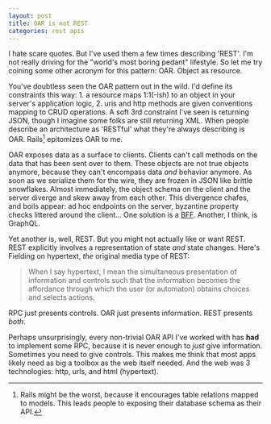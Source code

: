 ```yaml
---
layout: post
title: OAR is not REST
categories: rest apis
---
```


I hate scare quotes. But I've used them a few times describing 'REST'. I'm not really driving for the "world's most boring pedant" lifestyle. So let me try coining some other acronym for this pattern: OAR. Object as resource.

You've doubtless seen the OAR pattern out in the wild. I'd define its constraints this way: 1. a resource maps 1:1(-ish) to an object in your server's application logic, 2. uris and http methods are given conventions mapping to CRUD operations. A soft 3rd constraint I've seen is returning JSON, though I imagine some folks are still returning XML. When people describe an architecture as 'RESTful' what they're always describing is OAR. Rails[^rails] epitomizes OAR to me.

OAR exposes data as a surface to clients. Clients can't call methods on the data that has been sent over to them. These objects are not true objects anymore, because they can't encompass data _and_ behavior anymore. As soon as we serialize them for the wire, they are frozen in JSON like brittle snowflakes. Almost immediately, the object schema on the client and the server diverge and skew away from each other. This divergence chafes, and boils appear: ad hoc endpoints on the server, byzantine property checks littered around the client... One solution is a [BFF](http://samnewman.io/patterns/architectural/bff/). Another, I think, is GraphQL.

Yet another is, well, REST. But you might not actually like or want REST. REST explicitly involves a representation of state _and_ state changes. Here's Fielding on hypertext, _the_ original media type of REST:

> When I say hypertext, I mean the simultaneous presentation of information and controls such that the information becomes the affordance through which the user (or automaton) obtains choices and selects actions.

RPC just presents controls. OAR just presents information. REST presents _both_.

Perhaps unsurprisingly, every non-trivial OAR API I've worked with has **had** to implement some RPC, because it is never enough to _just_ give information. Sometimes you need to give controls. This makes me think that most apps likely need as big a toolbox as the web itself needed. And the web was 3 technologies: http, urls, and html (hypertext).

[^rails]: Rails might be the worst, because it encourages table relations mapped to models. This leads people to exposing their database schema as their API.
